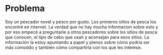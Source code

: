 # Problema
Soy un pescador novel y pesco por gusto. Los primeros sitios de pesca los encontré en internet. La verdad que no  hay mucha informacion sobre esto y por eso empecé a preguntarle a otros pescadores sobre los sitios de pesca que conocen, el tipo de cebo que  usan y aconsejan para esos sitios. La información la estoy apuntando a papel y pienso sobre cómo podría ser más comoddo y también cómo compartirla con los que les interese.
